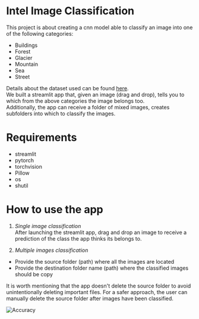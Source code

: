 
# Intel Image Classification
This project is about creating a cnn model able to classify an image into one of the following categories:  
* Buildings  
* Forest  
* Glacier
* Mountain
* Sea
* Street
 
Details about the dataset used can be found [here](https://www.kaggle.com/datasets/puneet6060/intel-image-classification).  
We built a streamlit app that, given an image (drag and drop), tells you to which from the above categories the image belongs too.  
Additionally, the app can receive a folder of mixed images, creates subfolders into which to classify the images.

# Requirements
* streamlit
* pytorch
* torchvision
* Pillow
* os
* shutil

# How to use the app
1) *Single image classification*  
 After launching the streamlit app, drag and drop an image to receive a prediction of the class the app thinks its belongs to.
 
3) *Multiple images classification*  
 * Provide the source folder (path) where all the images are located
 * Provide the destination folder name (path) where the classified images should be copy

 It is worth mentioning that the app doesn't delete the source folder to avoid unintentionally deleting important files. 
 For a safer approach, the user can manually delete the source folder after images have been classified.
 
![Accuracy](https://user-images.githubusercontent.com/100673761/172314868-48ccf9d6-41eb-4739-803c-5fa33fafc75b.gif)


